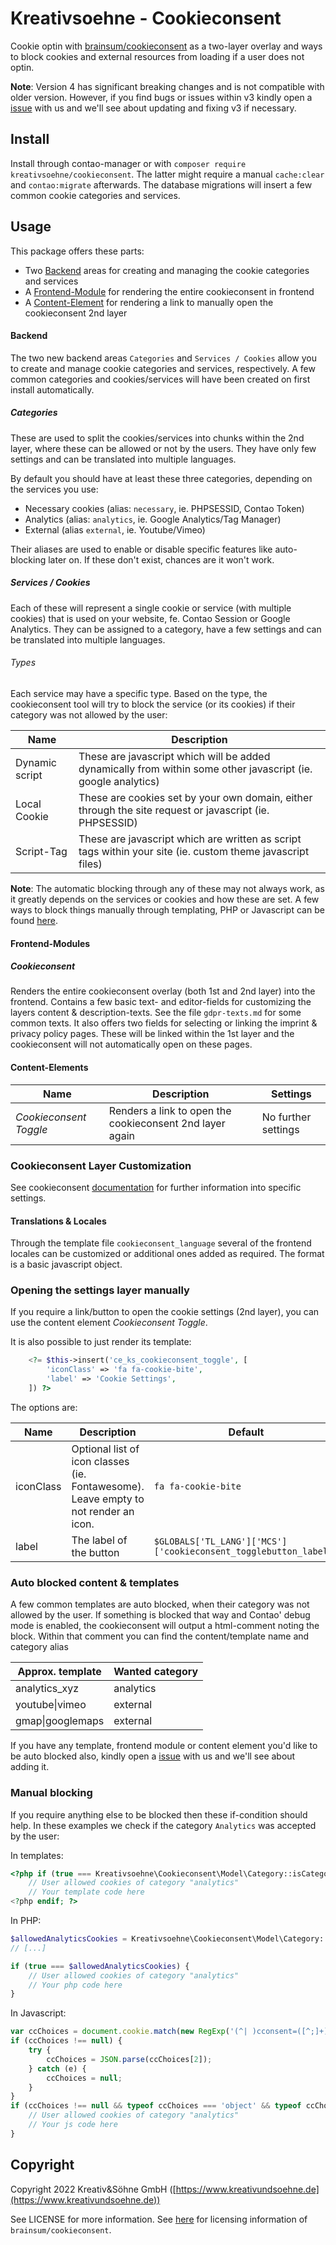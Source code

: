 # Kreativsoehne - Cookieconsent

Cookie optin with [brainsum/cookieconsent](https://github.com/brainsum/cookieconsent) as a two-layer overlay and ways to block cookies and external resources from loading if a user does not optin.

**Note**:
Version 4 has significant breaking changes and is not compatible with older version. However, if you find bugs or issues within v3 kindly open a [issue](https://github.com/Kreativsoehne/Cookieconsent/issues) with us and we'll see about updating and fixing v3 if necessary.

## Install

Install through contao-manager or with `composer require kreativsoehne/cookieconsent`.
The latter might require a manual `cache:clear` and `contao:migrate` afterwards.
The database migrations will insert a few common cookie categories and services.

## Usage

This package offers these parts:

* Two [Backend](#backend) areas for creating and managing the cookie categories and services
* A [Frontend-Module](#frontend-modules) for rendering the entire cookieconsent in frontend
* A [Content-Element](#content-elements) for rendering a link to manually open the cookieconsent 2nd layer

#### Backend

The two new backend areas `Categories` and `Services / Cookies` allow you to create and manage cookie categories and services, respectively.
A few common categories and cookies/services will have been created on first install automatically.

##### Categories

These are used to split the cookies/services into chunks within the 2nd layer, where these can be allowed or not by the users.
They have only few settings and can be translated into multiple languages.

<!-- **TODO** Settings table -->

By default you should have at least these three categories, depending on the services you use:

* Necessary cookies (alias: `necessary`, ie. PHPSESSID, Contao Token)
* Analytics (alias: `analytics`, ie. Google Analytics/Tag Manager)
* External (alias `external`, ie. Youtube/Vimeo)

Their aliases are used to enable or disable specific features like auto-blocking later on.
If these don't exist, chances are it won't work.

##### Services / Cookies

Each of these will represent a single cookie or service (with multiple cookies) that is used on your website, fe. Contao Session or Google Analytics. They can be assigned to a category, have a few settings and can be translated into multiple languages.

<!-- **TODO** Settings table -->

###### Types

Each service may have a specific type. Based on the type, the cookieconsent tool will try to block the service (or its cookies) if their category was not allowed by the user:

| Name           | Description
| ---------------|-------------
| Dynamic script | These are javascript which will be added dynamically from within some other javascript (ie. google analytics)
| Local Cookie   | These are cookies set by your own domain, either through the site request or javascript (ie. PHPSESSID)
| Script-Tag     | These are javascript which are written as script tags within your site (ie. custom theme javascript files)

**Note**: The automatic blocking through any of these may not always work, as it greatly depends on the services or cookies and how these are set.
A few ways to block things manually through templating, PHP or Javascript can be found [here](#manual-blocking).

#### Frontend-Modules

##### Cookieconsent

Renders the entire cookieconsent overlay (both 1st and 2nd layer) into the frontend.
Contains a few basic text- and editor-fields for customizing the layers content & description-texts. See the file `gdpr-texts.md` for some common texts.
It also offers two fields for selecting or linking the imprint & privacy policy pages.
These will be linked within the 1st layer and the cookieconsent will not automatically open on these pages.


#### Content-Elements

Name|Description|Settings
----|-----------|--------
*Cookieconsent Toggle*|Renders a link to open the cookieconsent 2nd layer again|No further settings


### Cookieconsent Layer Customization

See cookieconsent [documentation](https://github.com/brainsum/cookieconsent/blob/master/readme.md) for further information into specific settings.

#### Translations & Locales

Through the template file `cookieconsent_language` several of the frontend locales can be customized or additional ones added as required.
The format is a basic javascript object.

### Opening the settings layer manually

If you require a link/button to open the cookie settings (2nd layer), you can use the content element *Cookieconsent Toggle*.

It is also possible to just render its template:

```php
    <?= $this->insert('ce_ks_cookieconsent_toggle', [
        'iconClass' => 'fa fa-cookie-bite',
        'label' => 'Cookie Settings',
    ]) ?>
```

The options are:

Name|Description|Default
----|-----------|-------
iconClass|Optional list of icon classes (ie. Fontawesome).<br>Leave empty to not render an icon.|`fa fa-cookie-bite`
label|The label of the button|`$GLOBALS['TL_LANG']['MCS']['cookieconsent_togglebutton_label']`

### Auto blocked content & templates

A few common templates are auto blocked, when their category was not allowed by the user.
If something is blocked that way and Contao' debug mode is enabled, the cookieconsent will output a html-comment noting the block.
Within that comment you can find the content/template name and category alias

Approx. template|Wanted category
---|---
analytics_xyz|analytics
youtube\|vimeo|external
gmap\|googlemaps|external

If you have any template, frontend module or content element you'd like to be auto blocked also, kindly open a [issue](https://github.com/Kreativsoehne/Cookieconsent/issues) with us and we'll see about adding it.

### Manual blocking

If you require anything else to be blocked then these if-condition should help.
In these examples we check if the category `Analytics` was accepted by the user:

In templates:

```php
<?php if (true === Kreativsoehne\Cookieconsent\Model\Category::isCategoryWanted('analytics')): ?>
    // User allowed cookies of category "analytics"
    // Your template code here
<?php endif; ?>
```

In PHP:

```php
$allowedAnalyticsCookies = Kreativsoehne\Cookieconsent\Model\Category::isCategoryWanted('analytics');
// [...]

if (true === $allowedAnalyticsCookies) {
    // User allowed cookies of category "analytics"
    // Your php code here
}
```

In Javascript:

```js
var ccChoices = document.cookie.match(new RegExp('(^| )cconsent=([^;]+)'));
if (ccChoices !== null) {
    try {
        ccChoices = JSON.parse(ccChoices[2]);
    } catch (e) {
        ccChoices = null;
    }
}
if (ccChoices !== null && typeof ccChoices === 'object' && typeof ccChoices.categories.analytics === 'object' && ccChoices.categories.analytics.wanted === true) {
    // User allowed cookies of category "analytics"
    // Your js code here
}
```

## Copyright

Copyright 2022 Kreativ&Söhne GmbH ([https://www.kreativundsoehne.de](https://www.kreativundsoehne.de))

See LICENSE for more information.
See [here](https://github.com/brainsum/cookieconsent/blob/master/LICENSE) for licensing information of `brainsum/cookieconsent`.
